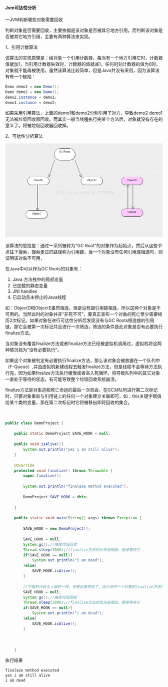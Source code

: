 #### Jvm可达性分析

一JVM判断哪些对象需要回收

判断对象是否需要回收，主要依据是该对象是否被其它地方引用。而判断该对象是否被其它地方引用，主要有两种算法来实现。

1、引用计数算法

该算法的实现原理是：给对象一个引用计数器，每当有一个地方引用它时，计数器值就加1，当引用计数器失效时，计数器的值就减1，任何时刻计数器的值为0时，对象就不能再被使用。虽然该算法比较简单，但是Java并没有采用，因为该算法有有一个缺陷：

```java
Demo demo1 = new Demo();
Demo demo2 = new Demo();
demo2.instance = demo1;
demo1.instance = demo2;
```

如果采用引用算法，上面的demo1和demo2分别引用了对方，导致demo2 demo1无法被垃圾回收器回收。而其实一般当线程执行完某个方法后，对象就没有存在的意义了。将被垃圾回收器回收掉。

2、可达性分析算法

![kedaxin](../images/jvm/kedaxin.jpeg)

该算法的思路是：通过一系列被称为"GC Root"的对象作为起始点，然后从这些节点往下搜索，搜索走过的路径称为引用链，当一个对象没有任何引用连相连时，则证明该对象不可用，

在Java中可以作为GC Roots的对象有：

1. Java 方法栈中的局部变量
2. 已加载的静态变量
3. JNI handles
4. 已启动且未停止的Java线程

如：ObjectD和ObjectE虽然相连，但是没有跟引用链相连，所以这两个对象是不可用的。当然此时的对象并非“非死不可”，要真正宣布一个对象的死亡至少需要经历2次标记。如果对象在进行可达性分析后发现没有与GC Roots相连接的引用链，那它会被第一次标记并且进行一次筛选，筛选的条件是此对象是否有必要执行finalize方法。

当对象没有覆盖finalize方法或者finalize方法已经被虚拟机调用过，虚拟机将这两种情况视为“没有必要执行”。

如果这个对象被判定有必要执行finalize方法，那么该对象会被放置在一个队列中（F-Queue）,并由虚拟机新建线程去触发finalize方法，但是线程不会等待方法执行完，因为如果finalize方法执行缓慢或者进入死循环，将导致队列中的其它对象一直处于等待的状态，有可能导致整个垃圾回收系统崩溃。

finalize方法是对象逃脱死亡命运的最后一次机会，在GC对队列进行第二次标记时，只要对象重新与引用链上的任何一个对象建立关联即可，如：this关键字赋值给某个类的变量，那在第二次标记时它将被移出即将回收的集合。

```java


public class DemoProject {
	
	public static DemoProject SAVE_HOOK = null;
	
	public void isAlive(){
		System.out.println("yes i am still alive");
	}

	@Override
	protected void finalize() throws Throwable {
		super.finalize();
		
		System.out.println("finaleze method executed");
		
		DemoProject.SAVE_HOOK = this;
		
	}
	
	public static void main(String[] args) throws Exception {
		
		SAVE_HOOK = new DemoProject();
		
		SAVE_HOOK = null;
		System.gc();//触发垃圾回收
		Thread.sleep(3000);//fianlize方法的优先级很低，暂停等待它
		if(SAVE_HOOK == null){
			System.out.println("i am dead");
		}else{
			SAVE_HOOK.isAlive();
		}
		
		//下面的代码与上面的一样，但是自救失败了，因为任何一个对象的finalize方法只会被系统调用一次
		SAVE_HOOK = null;
		System.gc();//触发垃圾回收
		Thread.sleep(3000);//fianlize方法的优先级很低，暂停等待它
		if(SAVE_HOOK == null){
			System.out.println("i am dead");
		}else{
			SAVE_HOOK.isAlive();
		}
		
		
		
	}


```

执行结果

```
finaleze method executed
yes i am still alive
i am dead
```

